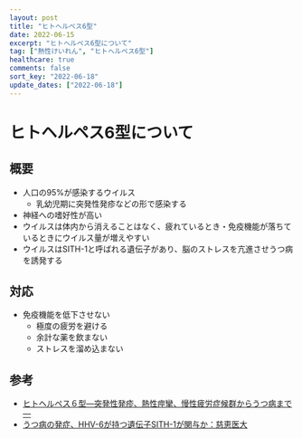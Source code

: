 ```yaml
---
layout: post
title: "ヒトヘルペス6型"
date: 2022-06-15
excerpt: "ヒトヘルペス6型について"
tag: ["熱性けいれん", "ヒトヘルペス6型"]
healthcare: true
comments: false
sort_key: "2022-06-18"
update_dates: ["2022-06-18"]
---
```


# ヒトヘルペス6型について

## 概要
 - 人口の95%が感染するウイルス
   - 乳幼児期に突発性発疹などの形で感染する
 - 神経への嗜好性が高い
 - ウイルスは体内から消えることはなく、疲れているとき・免疫機能が落ちているときにウイルス量が増えやすい
 - ウイルスはSITH-1と呼ばれる遺伝子があり、脳のストレスを亢進させうつ病を誘発する

## 対応
 - 免疫機能を低下させない
   - 極度の疲労を避ける
   - 余計な薬を飲まない
   - ストレスを溜め込まない

## 参考
 - [ヒトヘルペス６型―突発性発疹、熱性痙攣、慢性疲労症候群からうつ病まで―](https://www.nobuokakai.ecnet.jp/5058.html)
 - [うつ病の発症、HHV-6が持つ遺伝子SITH-1が関与か：慈恵医大](https://www.carenet.com/news/general/carenet/50201)
